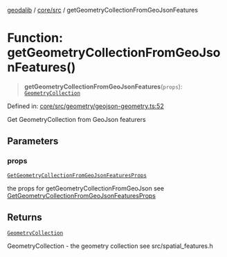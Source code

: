 [geodalib](../../../modules.md) / [core/src](../index.md) / getGeometryCollectionFromGeoJsonFeatures

# Function: getGeometryCollectionFromGeoJsonFeatures()

> **getGeometryCollectionFromGeoJsonFeatures**(`props`): [`GeometryCollection`](../classes/GeometryCollection.md)

Defined in: [core/src/geometry/geojson-geometry.ts:52](https://github.com/GeoDaCenter/geoda-lib/blob/dd0b55e88e7fa62fd12212664ac5233e391d8b71/js/packages/core/src/geometry/geojson-geometry.ts#L52)

Get GeometryCollection from GeoJson featurers

## Parameters

### props

[`GetGeometryCollectionFromGeoJsonFeaturesProps`](../type-aliases/GetGeometryCollectionFromGeoJsonFeaturesProps.md)

the props for getGeometryCollectionFromGeoJson see [GetGeometryCollectionFromGeoJsonFeaturesProps](../type-aliases/GetGeometryCollectionFromGeoJsonFeaturesProps.md)

## Returns

[`GeometryCollection`](../classes/GeometryCollection.md)

GeometryCollection - the geometry collection see src/spatial_features.h
